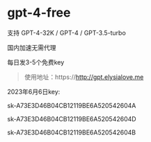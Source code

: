 # gpt-4-free

支持 GPT-4-32K / GPT-4 / GPT-3.5-turbo

国内加速无需代理

每日发3-5个免费key

> 使用地址：https://http://gpt.elysialove.me

2023年6月6日key:

sk-A73E3D46B04CB12119BE6A520542604A

sk-A73E3D46B04CB12119BE6A520542604D

sk-A73E3D46B04CB12119BE6A520542604B

